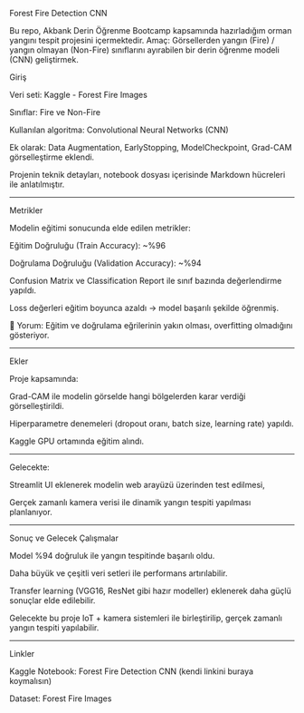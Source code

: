 Forest Fire Detection CNN

Bu repo, Akbank Derin Öğrenme Bootcamp kapsamında hazırladığım orman yangını tespit projesini içermektedir.
Amaç: Görsellerden yangın (Fire) / yangın olmayan (Non-Fire) sınıflarını ayırabilen bir derin öğrenme modeli (CNN) geliştirmek.

Giriş

Veri seti: Kaggle - Forest Fire Images

Sınıflar: Fire ve Non-Fire

Kullanılan algoritma: Convolutional Neural Networks (CNN)

Ek olarak: Data Augmentation, EarlyStopping, ModelCheckpoint, Grad-CAM görselleştirme eklendi.

Projenin teknik detayları, notebook dosyası içerisinde Markdown hücreleri ile anlatılmıştır.

---

Metrikler

Modelin eğitimi sonucunda elde edilen metrikler:

Eğitim Doğruluğu (Train Accuracy): ~%96

Doğrulama Doğruluğu (Validation Accuracy): ~%94

Confusion Matrix ve Classification Report ile sınıf bazında değerlendirme yapıldı.

Loss değerleri eğitim boyunca azaldı → model başarılı şekilde öğrenmiş.

📌 Yorum: Eğitim ve doğrulama eğrilerinin yakın olması, overfitting olmadığını gösteriyor.

---

Ekler

Proje kapsamında:

Grad-CAM ile modelin görselde hangi bölgelerden karar verdiği görselleştirildi.

Hiperparametre denemeleri (dropout oranı, batch size, learning rate) yapıldı.

Kaggle GPU ortamında eğitim alındı.

---

Gelecekte:

Streamlit UI eklenerek modelin web arayüzü üzerinden test edilmesi,

Gerçek zamanlı kamera verisi ile dinamik yangın tespiti yapılması planlanıyor.

---

Sonuç ve Gelecek Çalışmalar

Model %94 doğruluk ile yangın tespitinde başarılı oldu.

Daha büyük ve çeşitli veri setleri ile performans artırılabilir.

Transfer learning (VGG16, ResNet gibi hazır modeller) eklenerek daha güçlü sonuçlar elde edilebilir.

Gelecekte bu proje IoT + kamera sistemleri ile birleştirilip, gerçek zamanlı yangın tespiti yapılabilir.

---

Linkler

Kaggle Notebook: Forest Fire Detection CNN
 (kendi linkini buraya koymalısın)

Dataset: Forest Fire Images